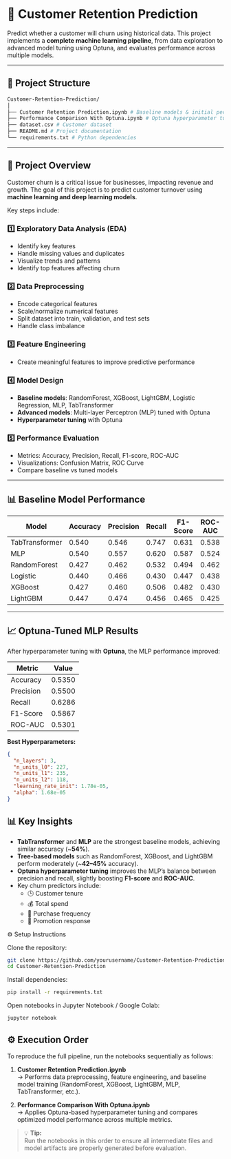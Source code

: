 # 🚀 Customer Retention Prediction

Predict whether a customer will churn using historical data. This project implements a **complete machine learning pipeline**, from data exploration to advanced model tuning using Optuna, and evaluates performance across multiple models.  

---

## 📂 Project Structure
```bash
Customer-Retention-Prediction/
│
├── Customer Retention Prediction.ipynb # Baseline models & initial performance
├── Performance Comparison With Optuna.ipynb # Optuna hyperparameter tuning & comparison
├── dataset.csv # Customer dataset
├── README.md # Project documentation
└── requirements.txt # Python dependencies
```


---

## 📝 Project Overview

Customer churn is a critical issue for businesses, impacting revenue and growth. The goal of this project is to predict customer turnover using **machine learning and deep learning models**.  

Key steps include:  

### 1️⃣ Exploratory Data Analysis (EDA)
- Identify key features  
- Handle missing values and duplicates  
- Visualize trends and patterns  
- Identify top features affecting churn  

### 2️⃣ Data Preprocessing
- Encode categorical features  
- Scale/normalize numerical features  
- Split dataset into train, validation, and test sets  
- Handle class imbalance  

### 3️⃣ Feature Engineering
- Create meaningful features to improve predictive performance  

### 4️⃣ Model Design
- **Baseline models**: RandomForest, XGBoost, LightGBM, Logistic Regression, MLP, TabTransformer  
- **Advanced models**: Multi-layer Perceptron (MLP) tuned with Optuna  
- **Hyperparameter tuning** with Optuna  

### 5️⃣ Performance Evaluation
- Metrics: Accuracy, Precision, Recall, F1-score, ROC-AUC  
- Visualizations: Confusion Matrix, ROC Curve  
- Compare baseline vs tuned models  

---

## 📊 Baseline Model Performance

| Model            | Accuracy | Precision | Recall  | F1-Score | ROC-AUC |
|-----------------|---------|-----------|--------|----------|---------|
| TabTransformer   | 0.540   | 0.546     | 0.747  | 0.631    | 0.538   |
| MLP              | 0.540   | 0.557     | 0.620  | 0.587    | 0.524   |
| RandomForest     | 0.427   | 0.462     | 0.532  | 0.494    | 0.462   |
| Logistic         | 0.440   | 0.466     | 0.430  | 0.447    | 0.438   |
| XGBoost          | 0.427   | 0.460     | 0.506  | 0.482    | 0.430   |
| LightGBM         | 0.447   | 0.474     | 0.456  | 0.465    | 0.425   |

---

## 📈 Optuna-Tuned MLP Results

After hyperparameter tuning with **Optuna**, the MLP performance improved:

| Metric      | Value    |
|------------|----------|
| Accuracy   | 0.5350   |
| Precision  | 0.5500   |
| Recall     | 0.6286   |
| F1-Score   | 0.5867   |
| ROC-AUC    | 0.5301   |

**Best Hyperparameters:**
```json
{
  "n_layers": 3,
  "n_units_l0": 227,
  "n_units_l1": 235,
  "n_units_l2": 118,
  "learning_rate_init": 1.78e-05,
  "alpha": 1.68e-05
}
```

## 📊 Key Insights

- **TabTransformer** and **MLP** are the strongest baseline models, achieving similar accuracy (~**54%**).  
- **Tree-based models** such as RandomForest, XGBoost, and LightGBM perform moderately (~**42–45%** accuracy).  
- **Optuna hyperparameter tuning** improves the MLP’s balance between precision and recall, slightly boosting **F1-score** and **ROC-AUC**.  
- Key churn predictors include:
  - 🕒 Customer tenure  
  - 💰 Total spend  
  - 🔁 Purchase frequency  
  - 🎯 Promotion response  

⚙️ Setup Instructions

Clone the repository:
```bash
git clone https://github.com/yourusername/Customer-Retention-Prediction.git
cd Customer-Retention-Prediction

```
Install dependencies:
```bash
pip install -r requirements.txt

```
Open notebooks in Jupyter Notebook / Google Colab:
```bash
jupyter notebook
```

## ⚙️ Execution Order

To reproduce the full pipeline, run the notebooks sequentially as follows:

1. **Customer Retention Prediction.ipynb**  
   → Performs data preprocessing, feature engineering, and baseline model training (RandomForest, XGBoost, LightGBM, MLP, TabTransformer, etc.).

2. **Performance Comparison With Optuna.ipynb**  
   → Applies Optuna-based hyperparameter tuning and compares optimized model performance across multiple metrics.

> 💡 **Tip:**  
> Run the notebooks in this order to ensure all intermediate files and model artifacts are properly generated before evaluation.


